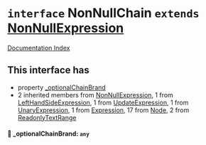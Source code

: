 # `interface` NonNullChain `extends` [NonNullExpression](../interface.NonNullExpression/README.md)

[Documentation Index](../README.md)

## This interface has

- property [\_optionalChainBrand](#-_optionalchainbrand-any)
- 2 inherited members from [NonNullExpression](../interface.NonNullExpression/README.md), 1 from [LeftHandSideExpression](../interface.LeftHandSideExpression/README.md), 1 from [UpdateExpression](../interface.UpdateExpression/README.md), 1 from [UnaryExpression](../interface.UnaryExpression/README.md), 1 from [Expression](../interface.Expression/README.md), 17 from [Node](../interface.Node/README.md), 2 from [ReadonlyTextRange](../interface.ReadonlyTextRange/README.md)


#### 📄 \_optionalChainBrand: `any`



